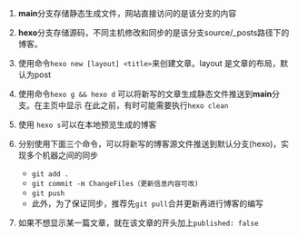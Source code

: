 1. **main**分支存储静态生成文件，网站直接访问的是该分支的内容
2. **hexo**分支存储源码，不同主机修改和同步的是该分支source/_posts路径下的博客。
3. 使用命令`hexo new [layout] <title>`来创建文章。layout 是文章的布局，默认为post
3. 使用命令`hexo g && hexo d` 可以将新写的文章生成静态文件推送到**main**分支。在主页中显示
   在此之前，有时可能需要执行`hexo clean`
4. 使用 `hexo s`可以在本地预览生成的博客
5. 分别使用下面三个命令，可以将新写的博客源文件推送到默认分支(hexo)，实现多个机器之间的同步
   - `git add .`
   - `git commit -m ChangeFiles（更新信息内容可改)`
   - `git push`
   - 此外，为了保证同步，推荐先`git pull`合并更新再进行博客的编写

6. 如果不想显示某一篇文章，就在该文章的开头加上`published: false`
